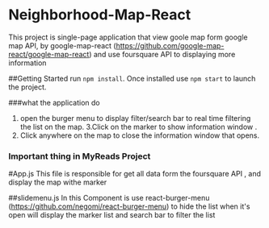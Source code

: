 # Neighborhood-Map-React
This project is single-page application that view goole map form google map API, by google-map-react
(https://github.com/google-map-react/google-map-react) and use foursquare API to displaying more information

##Getting Started
 run `npm install`.
Once installed use `npm start` to launch the project.

###what the application do

1. open the burger menu to display filter/search bar to real time filtering the list on the map.
3.Click  on the marker  to show   information window .
4. Click anywhere on the map to close the information window that opens.


### Important thing in MyReads Project

#App.js
This file is responsible for get all data form the foursquare API , and display the map withe marker

##slidemenu.js
In this Component is use react-burger-menu (https://github.com/negomi/react-burger-menu) to hide the list
when it's open will display the marker list and  search bar to filter the list
